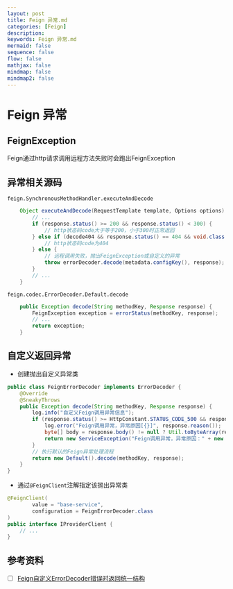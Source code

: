```yaml
---
layout: post
title: Feign 异常.md
categories: [Feign]
description: 
keywords: Feign 异常.md
mermaid: false
sequence: false
flow: false
mathjax: false
mindmap: false
mindmap2: false
---
```

# Feign 异常
## FeignException
Feign通过http请求调用远程方法失败时会跑出FeignException



## 异常相关源码

`feign.SynchronousMethodHandler.executeAndDecode`

```java
    Object executeAndDecode(RequestTemplate template, Options options) throws Throwable {
        // ...
        if (response.status() >= 200 && response.status() < 300) {
            // http状态码code大于等于200，小于300时正常返回
        } else if (decode404 && response.status() == 404 && void.class != metadata.returnType()) {
            // http状态码code为404
        } else {
            // 远程调用失败，抛出FeignException或自定义的异常
            throw errorDecoder.decode(metadata.configKey(), response);
        }
        // ...
    }
```

`feign.codec.ErrorDecoder.Default.decode`
```java
    public Exception decode(String methodKey, Response response) {
        FeignException exception = errorStatus(methodKey, response);
        // ...
        return exception;
    }
```



## 自定义返回异常

- 创建抛出自定义异常类
```java
public class FeignErrorDecoder implements ErrorDecoder {
    @Override
    @SneakyThrows
    public Exception decode(String methodKey, Response response) {
        log.info("自定义Feign调用异常信息");
        if (response.status() >= HttpConstant.STATUS_CODE_500 && response.status() <= HttpConstant.STATUS_CODE_599) {
            log.error("Feign调用异常，异常原因[{}]", response.reason());
            byte[] body = response.body() != null ? Util.toByteArray(response.body().asInputStream()) : new byte[]{};
            return new ServiceException("Feign调用异常，异常原因：" + new String(body));
        }
        // 执行默认的Feign异常处理流程
        return new Default().decode(methodKey, response);
    }
}
```

- 通过`@FeignClient`注解指定该抛出异常类
```java
@FeignClient(
        value = "base-service",
        configuration = FeignErrorDecoder.class
)
public interface IProviderClient {
    // ...
}
```

## 参考资料
- [ ] [Feign自定义ErrorDecoder错误时返回统一结构](https://blog.csdn.net/new9xgh/article/details/107934862)
